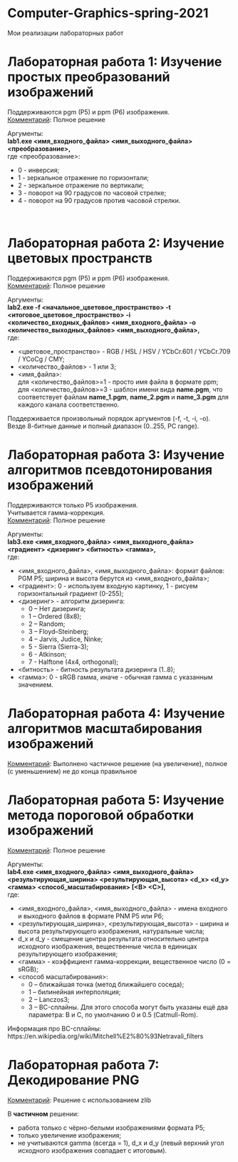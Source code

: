 # Computer-Graphics-spring-2021
Мои реализации лабораторных работ<br>

# Лабораторная работа 1: Изучение простых преобразований изображений

Поддерживаются pgm (P5) и ppm (P6) изображения.<br>
<ins>Комментарий</ins>: Полное решение <br>

Аргументы:<br>
<b>lab1.exe <имя_входного_файла> <имя_выходного_файла> <преобразование>,</b><br>
где <преобразование>:<br>
<ul>
  <li>0 - инверсия;</li>
  <li>1 - зеркальное отражение по горизонтали;</li>
  <li>2 - зеркальное отражение по вертикали;</li>
  <li>3 - поворот на 90 градусов по часовой стрелке;</li>
  <li>4 - поворот на 90 градусов против часовой стрелки.</li>
</ul>
<br>

# Лабораторная работа 2: Изучение цветовых пространств

Поддерживаются pgm (P5) и ppm (P6) изображения.<br>
<ins>Комментарий</ins>: Полное решение <br>

Аргументы:<br>
<b>lab2.exe -f <начальное_цветовое_пространство> -t <итоговое_цветовое_пространство> -i <количество_входных_файлов> <имя_входного_файла> -o <количество_выходных_файлов> <имя_выходного_файла>,</b><br>
где:<br>
<ul>
  <li><цветовое_пространство> - RGB / HSL / HSV / YCbCr.601 / YCbCr.709 / YCoCg / CMY;</li>
  <li><количество_файлов> - 1 или 3;</li>
  <li>
    <имя_файла>:<br>
      для <количество_файлов>=1 - просто имя файла в формате ppm;<br>
      для <количество_файлов>=3 - шаблон имени вида <b>name.pgm</b>, что соответствует файлам <b>name_1.pgm</b>, <b>name_2.pgm</b> и <b>name_3.pgm</b> для каждого канала соответственно.
  </li>
</ul>

Поддерживается произвольный порядок аргументов (-f, -t, -i, -o).<br>
Везде 8-битные данные и полный диапазон (0..255, PC range).<br>

# Лабораторная работа 3: Изучение алгоритмов псевдотонирования изображений

Поддерживаются только P5 изображения.<br>
Учитывается гамма-коррекция.<br>
<ins>Комментарий</ins>: Полное решение <br>

Аргументы:<br>
<b>lab3.exe <имя_входного_файла> <имя_выходного_файла> <градиент> <дизеринг> <битность> <гамма>,</b><br>
где:<br>
<ul>
  <li><имя_входного_файла>, <имя_выходного_файла>: формат файлов: PGM P5; ширина и высота берутся из <имя_входного_файла>;</li>
  <li><градиент>: 0 - используем входную картинку, 1 - рисуем горизонтальный градиент (0-255);</li>
  <li>
    <дизеринг> - алгоритм дизеринга:
      <ul>
        <li>0 – Нет дизеринга;</li>
        <li>1 – Ordered (8x8);</li>
        <li>2 – Random;</li>
        <li>3 – Floyd–Steinberg;</li>
        <li>4 – Jarvis, Judice, Ninke;</li>
        <li>5 - Sierra (Sierra-3);</li>
        <li>6 - Atkinson;</li>
        <li>7 - Halftone (4x4, orthogonal);</li>
      </ul>
  </li>
  <li><битность> - битность результата дизеринга (1..8);</li>
   <li><гамма>: 0 - sRGB гамма, иначе - обычная гамма с указанным значением.</li>
</ul>

# Лабораторная работа 4: Изучение алгоритмов масштабирования изображений

<ins>Комментарий</ins>: Выполнено частичное решение (на увеличение), полное (с уменьшением) не до конца правильное <br>

# Лабораторная работа 5: Изучение метода пороговой обработки изображений

<ins>Комментарий</ins>: Полное решение <br>

Аргументы: <br>
<b>lab4.exe <имя_входного_файла> <имя_выходного_файла> <результирующая_ширина> <результирующая_высота> <d_x> <d_y> <гамма> <способ_масштабирования> \[<В> <С>\],</b><br>
где:<br>
<ul>
  <li><имя_входного_файла>, <имя_выходного_файла> - имена входного и выходного файлов в формате PNM P5 или P6;</li>
  <li><результирующая_ширина>, <результирующая_высота> - ширина и высота результирующего изображения, натуральные числа;</li>
  <li>d_x и d_y - смещение центра результата относительно центра исходного изображения, вещественные числа в единицах результирующего изображения;</li>
  <li><гамма> - коэффициент гамма-коррекции, вещественное число (0 = sRGB);</li>
  <li><способ масштабирования>:
    <ul>
      <li>0 – ближайшая точка (метод ближайшего соседа);</li>
      <li>1 – билинейная интерполяция;</li>
      <li>2 – Lanczos3;</li>
      <li>3 – BC-сплайны. Для этого способа могут быть указаны ещё два параметра: B и C, по умолчанию 0 и 0.5 (Catmull-Rom).</li>
    </ul>
  </li>
</ul>
Информация про BC-сплайны: https://en.wikipedia.org/wiki/Mitchell%E2%80%93Netravali_filters <br>

# Лабораторная работа 7: Декодирование PNG

<ins>Комментарий</ins>: Решение с использованием zlib

В <b>частичном</b> решении:
<ul>
  <li>работа только с чёрно-белыми изображениями формата P5;</li>
  <li>только увеличение изображения;</li>
  <li>не учитываются gamma (всегда = 1), d_x и d_y (левый верхний угол исходного изображения совпадает с итоговым).</li>
</ul>  

